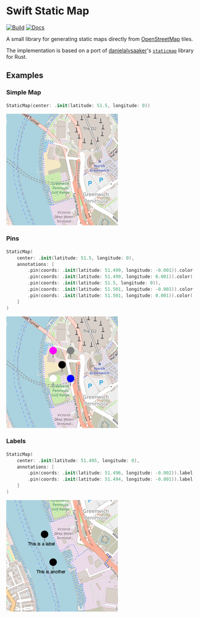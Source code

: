 # Swift Static Map

[![Build](https://github.com/fwcd/swift-static-map/actions/workflows/build.yml/badge.svg)](https://github.com/fwcd/swift-static-map/actions/workflows/build.yml)
[![Docs](https://github.com/fwcd/swift-static-map/actions/workflows/docs.yml/badge.svg)](https://fwcd.github.io/swift-static-map/documentation/staticmap)

A small library for generating static maps directly from [OpenStreetMap](https://www.openstreetmap.org) tiles.

The implementation is based on a port of [danielalvsaaker](https://github.com/danielalvsaaker)'s [`staticmap`](https://github.com/danielalvsaaker/staticmap) library for Rust.

## Examples

### Simple Map

```swift
StaticMap(center: .init(latitude: 51.5, longitude: 0))
```

![Simple Map](Images/SimpleMap.png)

### Pins

```swift
StaticMap(
    center: .init(latitude: 51.5, longitude: 0),
    annotations: [
        .pin(coords: .init(latitude: 51.499, longitude: -0.001)).color(.white),
        .pin(coords: .init(latitude: 51.499, longitude: 0.001)).color(.blue),
        .pin(coords: .init(latitude: 51.5, longitude: 0)),
        .pin(coords: .init(latitude: 51.501, longitude: -0.001)).color(.magenta),
        .pin(coords: .init(latitude: 51.501, longitude: 0.001)).color(.gray),
    ]
)
```

![Pins](Images/Pins.png)

### Labels

```swift
StaticMap(
    center: .init(latitude: 51.495, longitude: 0),
    annotations: [
        .pin(coords: .init(latitude: 51.496, longitude: -0.002)).label("This is a label"),
        .pin(coords: .init(latitude: 51.494, longitude: -0.001)).label("This is another"),
    ]
)
```

![Labels](Images/Labels.png)

